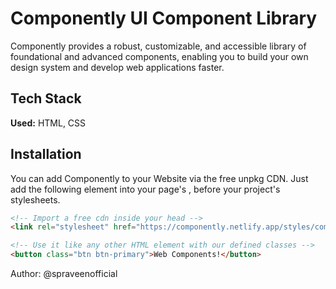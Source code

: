 
# Componently UI Component Library

Componently provides a robust, customizable, and accessible library of foundational and advanced components, enabling you to build your own design system and develop web applications faster.


## Tech Stack

**Used:** HTML, CSS 


## Installation

You can add Componently to your Website via the free unpkg CDN. Just add the following <link> element into your page's <head>, before your project's stylesheets.
```html
<!-- Import a free cdn inside your head -->
<link rel="stylesheet" href="https://componently.netlify.app/styles/components.min.css" />

<!-- Use it like any other HTML element with our defined classes -->
<button class="btn btn-primary">Web Components!</button>
```

Author: @spraveenofficial